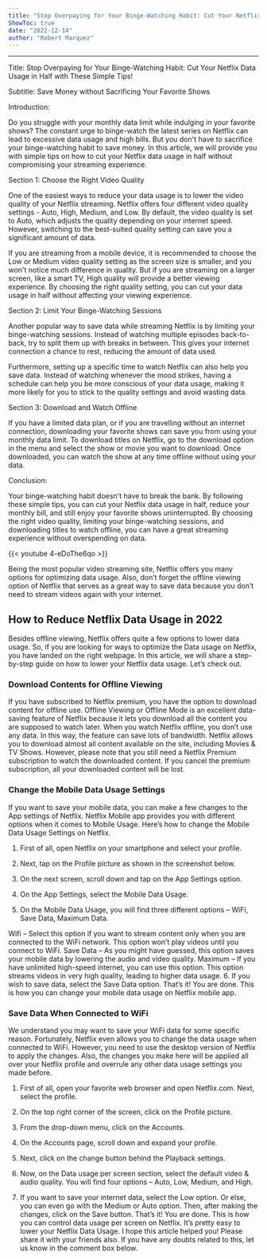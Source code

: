 ```yaml
---
title: "Stop Overpaying for Your Binge-Watching Habit: Cut Your Netflix Data Usage in Half with These Simple Tips!"
ShowToc: true 
date: "2022-12-14"
author: "Robert Marquez"
---
```

*****
Title: Stop Overpaying for Your Binge-Watching Habit: Cut Your Netflix Data Usage in Half with These Simple Tips!

Subtitle: Save Money without Sacrificing Your Favorite Shows

Introduction:

Do you struggle with your monthly data limit while indulging in your favorite shows? The constant urge to binge-watch the latest series on Netflix can lead to excessive data usage and high bills. But you don't have to sacrifice your binge-watching habit to save money. In this article, we will provide you with simple tips on how to cut your Netflix data usage in half without compromising your streaming experience.

Section 1: Choose the Right Video Quality

One of the easiest ways to reduce your data usage is to lower the video quality of your Netflix streaming. Netflix offers four different video quality settings - Auto, High, Medium, and Low. By default, the video quality is set to Auto, which adjusts the quality depending on your internet speed. However, switching to the best-suited quality setting can save you a significant amount of data.

If you are streaming from a mobile device, it is recommended to choose the Low or Medium video quality setting as the screen size is smaller, and you won't notice much difference in quality. But if you are streaming on a larger screen, like a smart TV, High quality will provide a better viewing experience. By choosing the right quality setting, you can cut your data usage in half without affecting your viewing experience.

Section 2: Limit Your Binge-Watching Sessions

Another popular way to save data while streaming Netflix is by limiting your binge-watching sessions. Instead of watching multiple episodes back-to-back, try to split them up with breaks in between. This gives your internet connection a chance to rest, reducing the amount of data used.

Furthermore, setting up a specific time to watch Netflix can also help you save data. Instead of watching whenever the mood strikes, having a schedule can help you be more conscious of your data usage, making it more likely for you to stick to the quality settings and avoid wasting data.

Section 3: Download and Watch Offline

If you have a limited data plan, or if you are travelling without an internet connection, downloading your favorite shows can save you from using your monthly data limit. To download titles on Netflix, go to the download option in the menu and select the show or movie you want to download. Once downloaded, you can watch the show at any time offline without using your data.

Conclusion:

Your binge-watching habit doesn't have to break the bank. By following these simple tips, you can cut your Netflix data usage in half, reduce your monthly bill, and still enjoy your favorite shows uninterrupted. By choosing the right video quality, limiting your binge-watching sessions, and downloading titles to watch offline, you can have a great streaming experience without overspending on data.

{{< youtube 4-eDoThe6qo >}} 



Being the most popular video streaming site, Netflix offers you many options for optimizing data usage. Also, don’t forget the offline viewing option of Netflix that serves as a great way to save data because you don’t need to stream videos again with your internet.

 
## How to Reduce Netflix Data Usage in 2022


Besides offline viewing, Netflix offers quite a few options to lower data usage. So, if you are looking for ways to optimize the Data usage on Netflix, you have landed on the right webpage. In this article, we will share a step-by-step guide on how to lower your Netflix data usage. Let’s check out.

 
### Download Contents for Offline Viewing



If you have subscribed to Netflix premium, you have the option to download content for offline use. Offline Viewing or Offline Mode is an excellent data-saving feature of Netflix because it lets you download all the content you are supposed to watch later.
When you watch Netflix offline, you don’t use any data. In this way, the feature can save lots of bandwidth. Netflix allows you to download almost all content available on the site, including Movies & TV Shows.
However, please note that you still need a Netflix Premium subscription to watch the downloaded content. If you cancel the premium subscription, all your downloaded content will be lost.

 
### Change the Mobile Data Usage Settings


If you want to save your mobile data, you can make a few changes to the App settings of Netflix. Netflix Mobile app provides you with different options when it comes to Mobile Usage. Here’s how to change the Mobile Data Usage Settings on Netflix.
1. First of all, open Netflix on your smartphone and select your profile.

2. Next, tap on the Profile picture as shown in the screenshot below.

3. On the next screen, scroll down and tap on the App Settings option.

4. On the App Settings, select the Mobile Data Usage.

5. On the Mobile Data Usage, you will find three different options – WiFi, Save Data, Maximum Data.

Wifi – Select this option if you want to stream content only when you are connected to the WiFi network. This option won’t play videos until you connect to WiFi.
Save Data – As you might have guessed, this option saves your mobile data by lowering the audio and video quality.
Maximum – If you have unlimited high-speed internet, you can use this option. This option streams videos in very high quality, leading to higher data usage.
6. If you wish to save data, select the Save Data option.
That’s it! You are done. This is how you can change your mobile data usage on Netflix mobile app.

 
### Save Data When Connected to WiFi


We understand you may want to save your WiFi data for some specific reason. Fortunately, Netflix even allows you to change the data usage when connected to WiFi. However, you need to use the desktop version of Netflix to apply the changes.
Also, the changes you make here will be applied all over your Netflix profile and overrule any other data usage settings you made before.
1. First of all, open your favorite web browser and open Netflix.com. Next, select the profile.

2. On the top right corner of the screen, click on the Profile picture.

3. From the drop-down menu, click on the Accounts.

4. On the Accounts page, scroll down and expand your profile.

5. Next, click on the change button behind the Playback settings.

6. Now, on the Data usage per screen section, select the default video & audio quality. You will find four options – Auto, Low, Medium, and High.

7. If you want to save your internet data, select the Low option. Or else, you can even go with the Medium or Auto option. Then, after making the changes, click on the Save button.
That’s it! You are done. This is how you can control data usage per screen on Netflix.
It’s pretty easy to lower your Netflix Data Usage. I hope this article helped you! Please share it with your friends also. If you have any doubts related to this, let us know in the comment box below.





